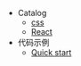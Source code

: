 - Catalog
    - [css](Catalog/css.md)
    - [React](Catalog/react.md)
- 代码示例
  - [Quick start](quickstart.md)